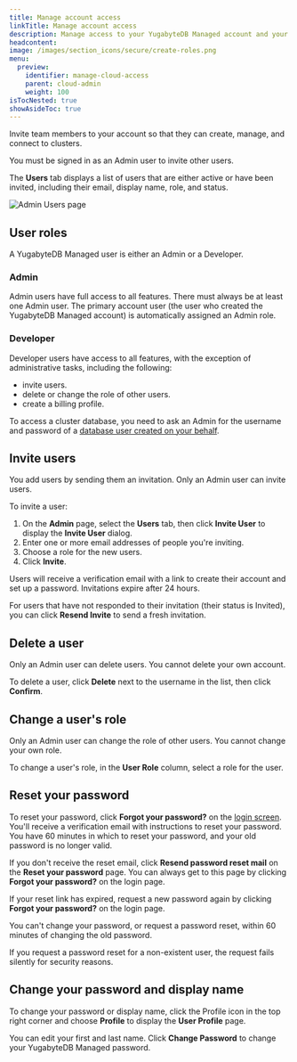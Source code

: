 ```yaml
---
title: Manage account access
linkTitle: Manage account access
description: Manage access to your YugabyteDB Managed account and your clusters.
headcontent:
image: /images/section_icons/secure/create-roles.png
menu:
  preview:
    identifier: manage-cloud-access
    parent: cloud-admin
    weight: 100
isTocNested: true
showAsideToc: true
---
```


Invite team members to your account so that they can create, manage, and connect to clusters.

You must be signed in as an Admin user to invite other users.

The **Users** tab displays a list of users that are either active or have been invited, including their email, display name, role, and status.

![Admin Users page](/images/yb-cloud/cloud-admin-users.png)

## User roles

A YugabyteDB Managed user is either an Admin or a Developer.

### Admin

Admin users have full access to all features. There must always be at least one Admin user. The primary account user (the user who created the YugabyteDB Managed account) is automatically assigned an Admin role.

### Developer

Developer users have access to all features, with the exception of administrative tasks, including the following:

- invite users.
- delete or change the role of other users.
- create a billing profile.

To access a cluster database, you need to ask an Admin for the username and password of a [database user created on your behalf](../../cloud-secure-clusters/add-users/).

## Invite users

You add users by sending them an invitation. Only an Admin user can invite users.

To invite a user:

1. On the **Admin** page, select the **Users** tab, then click **Invite User** to display the **Invite User** dialog.
1. Enter one or more email addresses of people you're inviting.
1. Choose a role for the new users.
1. Click **Invite**.

Users will receive a verification email with a link to create their account and set up a password. Invitations expire after 24 hours.

For users that have not responded to their invitation (their status is Invited), you can click **Resend Invite** to send a fresh invitation.

## Delete a user

Only an Admin user can delete users. You cannot delete your own account.

To delete a user, click **Delete** next to the username in the list, then click **Confirm**.

## Change a user's role

Only an Admin user can change the role of other users. You cannot change your own role.

To change a user's role, in the **User Role** column, select a role for the user.

## Reset your password

To reset your password, click **Forgot your password?** on the [login screen](https://cloud.yugabyte.com/login). You'll receive a verification email with instructions to reset your password. You have 60 minutes in which to reset your password, and your old password is no longer valid.

If you don't receive the reset email, click **Resend password reset mail** on the **Reset your password** page. You can always get to this page by clicking **Forgot your password?** on the login page.

If your reset link has expired, request a new password again by clicking **Forgot your password?** on the login page.

You can't change your password, or request a password reset, within 60 minutes of changing the old password.

If you request a password reset for a non-existent user, the request fails silently for security reasons.

## Change your password and display name

To change your password or display name, click the Profile icon in the top right corner and choose **Profile** to display the **User Profile** page.

You can edit your first and last name. Click **Change Password** to change your YugabyteDB Managed password.
